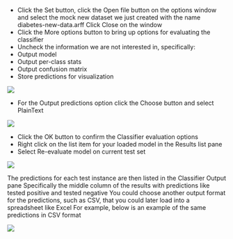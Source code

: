 
- Click the Set button, click the Open file button on the options window and select the
mock new dataset we just created with the name diabetes-new-data.arff Click Close on
the window
- Click the More options button to bring up options for evaluating the classifier
- Uncheck the information we are not interested in, specifically:
- Output model
- Output per-class stats
- Output confusion matrix
- Store predictions for visualization

![](https://github.com/fenago/katacoda-scenarios/raw/master/machine-learning-mastery-weka/machine-learning-mastery-weka-chapter-22/steps/images/135.png)

- For the Output predictions option click the Choose button and select PlainText

![](https://github.com/fenago/katacoda-scenarios/raw/master/machine-learning-mastery-weka/machine-learning-mastery-weka-chapter-22/steps/images/136.png)

- Click the OK button to confirm the Classifier evaluation options
- Right click on the list item for your loaded model in the Results list pane
- Select Re-evaluate model on current test set

![](https://github.com/fenago/katacoda-scenarios/raw/master/machine-learning-mastery-weka/machine-learning-mastery-weka-chapter-22/steps/images/137.png)

The predictions for each test instance are then listed in the Classifier Output pane Specifically
the middle column of the results with predictions like tested positive and tested negative You
could choose another output format for the predictions, such as CSV, that you could later load
into a spreadsheet like Excel For example, below is an example of the same predictions in CSV
format

![](https://github.com/fenago/katacoda-scenarios/raw/master/machine-learning-mastery-weka/machine-learning-mastery-weka-chapter-22/steps/images/138.png)


